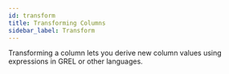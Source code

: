 ```yaml
---
id: transform
title: Transforming Columns
sidebar_label: Transform
---
```


Transforming a column lets you derive new column values using expressions in GREL or other languages.
